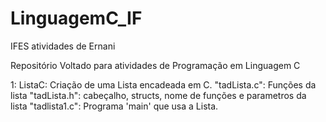 # LinguagemC_IF
IFES atividades de Ernani

Repositório Voltado para atividades de Programação em Linguagem C

1: ListaC: Criação de uma Lista encadeada em C.
    "tadLista.c": Funções da lista
    "tadLista.h": cabeçalho, structs, nome de funções e parametros da lista
    "tadlista1.c": Programa 'main' que usa a Lista. 
